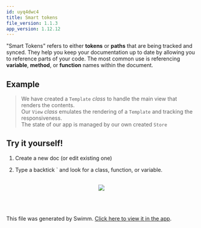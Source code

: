```yaml
---
id: uyq4dwc4
title: Smart tokens
file_version: 1.1.3
app_version: 1.12.12
---
```


"Smart Tokens" refers to either **tokens** or **paths** that are being tracked and synced. They help you keep your documentation up to date by allowing you to reference parts of your code. The most common use is referencing **variable**, **method**, or **function** names within the document.

## Example

> We have created a `Template`<swm-token data-swm-token="dummy-repo:examples/vanilla-es6/src/template.js:5:6:6:`export default class Template {`"/> _class_ to handle the main view that renders the contents.<br/>
> Our `View`<swm-token data-swm-token="dummy-repo:examples/vanilla-es6/src/view.js:9:6:6:`export default class View {`"/> _class_ emulates the rendering of a `Template`<swm-token data-swm-token="dummy-repo:examples/vanilla-es6/src/template.js:5:6:6:`export default class Template {`"/> and tracking the responsiveness.<br/>
> The state of our app is managed by our own created `Store`<swm-token data-swm-token="dummy-repo:examples/vanilla-es6/src/store.js:3:6:6:`export default class Store {`"/>

## Try it yourself!

1.  Create a new doc (or edit existing one)

2.  Type a backtick \` and look for a class, function, or variable.

<br/>

<div align="center"><img src="https://firebasestorage.googleapis.com/v0/b/swimm-dev-content/o/repositories%2FZ2l0aHViJTNBJTNBdG9kbyUzQSUzQVlvc3NpU2FhZGk%3D%2F35180d39-fb18-4dfe-9273-9e20953d66eb.png?alt=media&token=b292450a-b737-46a5-bd60-e3a41e947705" style="width:'50%'"/></div>

<br/>

<br/>

<br/>

This file was generated by Swimm. [Click here to view it in the app](https://app.swimm.io/repos/Z2l0aHViJTNBJTNBZmxhc2slM0ElM0FuYWRhdi1zd2ltbQ==/docs/uyq4dwc4).
